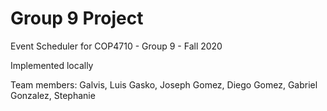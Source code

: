 # Group 9 Project
Event Scheduler for COP4710 - Group 9 - Fall 2020

Implemented locally

Team members:
Galvis, Luis
Gasko, Joseph
Gomez, Diego
Gomez, Gabriel
Gonzalez, Stephanie
